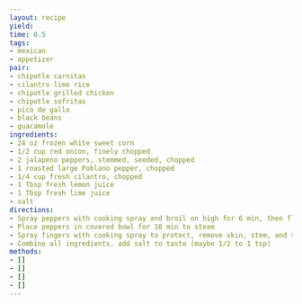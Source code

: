 ```yaml
---
layout: recipe
yield: 
time: 0.5
tags:
- mexican
- appetizer
pair:
- chipotle carnitas
- cilantro lime rice
- chipotle grilled chicken
- chipotle sofritas
- pico de gallo
- black beans
- guacamole
ingredients:
- 24 oz frozen white sweet corn
- 1/2 cup red onion, finely chopped
- 2 jalapeno peppers, stemmed, seeded, chopped
- 1 roasted large Poblano pepper, chopped
- 1/4 cup fresh cilantro, chopped
- 1 Tbsp fresh lemon juice
- 1 Tbsp fresh lime juice
- salt
directions:
- Spray peppers with cooking spray and broil on high for 6 min, then flip and broil another 6 min
- Place peppers in covered bowl for 10 min to steam
- Spray fingers with cooking spray to protect, remove skin, stem, and seeds from peppers
- Combine all ingredients, add salt to taste (maybe 1/2 to 1 tsp)
methods:
- []
- []
- []
- []
---
```

